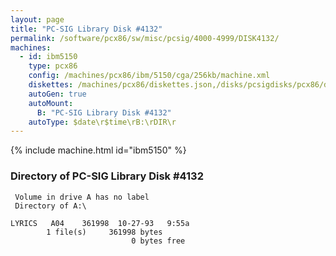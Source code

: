 ```yaml
---
layout: page
title: "PC-SIG Library Disk #4132"
permalink: /software/pcx86/sw/misc/pcsig/4000-4999/DISK4132/
machines:
  - id: ibm5150
    type: pcx86
    config: /machines/pcx86/ibm/5150/cga/256kb/machine.xml
    diskettes: /machines/pcx86/diskettes.json,/disks/pcsigdisks/pcx86/diskettes.json
    autoGen: true
    autoMount:
      B: "PC-SIG Library Disk #4132"
    autoType: $date\r$time\rB:\rDIR\r
---
```


{% include machine.html id="ibm5150" %}

### Directory of PC-SIG Library Disk #4132

     Volume in drive A has no label
     Directory of A:\

    LYRICS   A04    361998  10-27-93   9:55a
            1 file(s)     361998 bytes
                               0 bytes free

